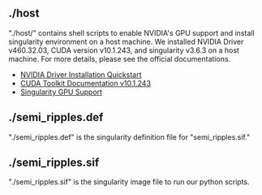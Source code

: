 ## ./host
"./host/" contains shell scripts to enable NVIDIA's GPU support and install singularity environment on a host machine. We installed NVIDIA Driver v460.32.03, CUDA version v10.1.243, and singularity v3.6.3 on a host machine. For more details, please see the official documentations.
- [NVIDIA Driver Installation Quickstart](https://docs.nvidia.com/datacenter/tesla/pdf/NVIDIA_Driver_Installation_Quickstart.pdf)
- [CUDA Toolkit Documentation v10.1.243](https://docs.nvidia.com/cuda/archive/10.1/)
- [Singularity GPU Support](https://sylabs.io/guides/3.6/user-guide/gpu.html)

## ./semi_ripples.def
"./semi_ripples.def" is the singularity definition file for "semi_ripples.sif."

## ./semi_ripples.sif
"./semi_ripples.sif" is the singularity image file to run our python scripts.

